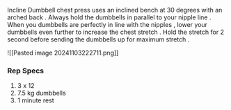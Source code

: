 
Incline Dumbbell chest press uses an inclined bench at 30 degrees with an arched back . Always hold the dumbbells in parallel to your nipple line . When you dumbbells are perfectly in line with the nipples , lower your dumbbells even further to increase the chest stretch .  Hold the stretch for 2 second before sending the dumbbells up for maximum stretch .  

![[Pasted image 20241103222711.png]]

### Rep Specs 
1. 3 x 12 
2. 7.5 kg dumbbells 
3. 1 minute rest 
